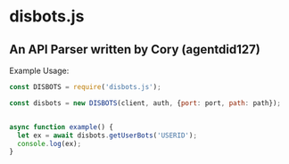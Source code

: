 # disbots.js
## An API Parser written by Cory (agentdid127)



Example Usage:


```js
const DISBOTS = require('disbots.js');

const disbots = new DISBOTS(client, auth, {port: port, path: path});


async function example() {
  let ex = await disbots.getUserBots('USERID');
  console.log(ex);
}
```
